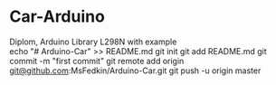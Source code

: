 # Car-Arduino
Diplom, Arduino Library L298N with example  
echo "# Arduino-Car" >> README.md
git init
git add README.md
git commit -m "first commit"
git remote add origin git@github.com:MsFedkin/Arduino-Car.git
git push -u origin master
